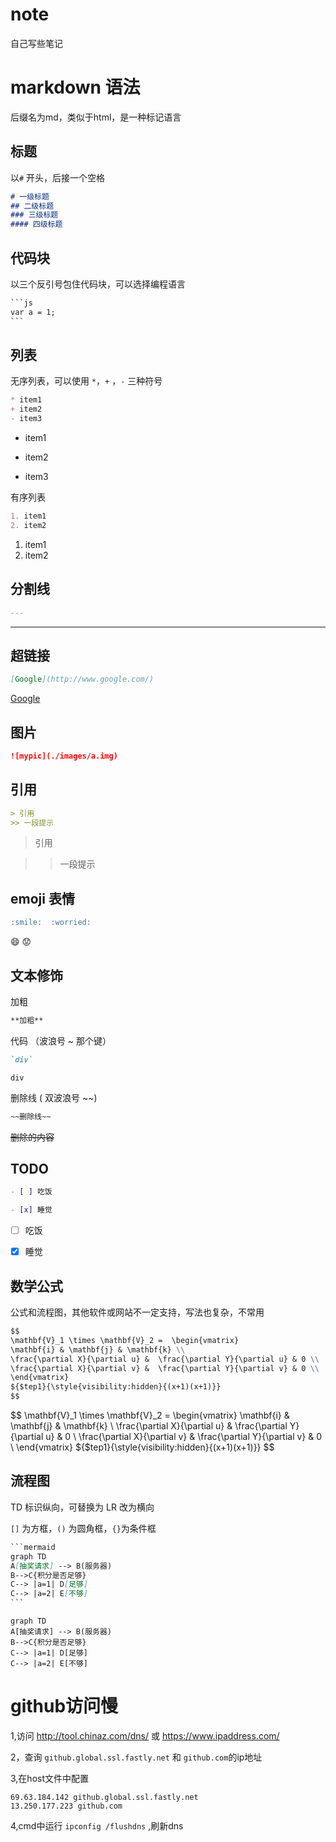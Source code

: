 # note
自己写些笔记

# markdown 语法

后缀名为md，类似于html，是一种标记语言

##  标题

以`#` 开头，后接一个空格

```markdown
# 一级标题
## 二级标题
### 三级标题
#### 四级标题
```

## 代码块

以三个反引号包住代码块，可以选择编程语言

```markdown
​```js
var a = 1;
​```
```

## 列表

无序列表，可以使用 `*`，`+` ，`-` 三种符号

```markdown
* item1
+ item2
- item3
```

* item1
+ item2

- item3

有序列表

```markdown
1. item1
2. item2
```

1. item1
2. item2

## 分割线

```markdown
---
```

---

## 超链接

```markdown
[Google](http://www.google.com/)
```

[Google](http://www.google.com/)

## 图片

```markdown
![mypic](./images/a.img)
```

## 引用

```markdown
> 引用
>> 一段提示
```

> 引用

> >  一段提示

## emoji 表情

```markdown
:smile:  :worried:
```

:smile:  :worried:

## 文本修饰

加粗

```markdown
**加粗**
```

代码 （波浪号 ~ 那个键）

```markdown
`div`
```

`div`

删除线 ( 双波浪号 ~~)

```markdown
~~删除线~~
```

~~删除的内容~~

## TODO 

```markdown
- [ ] 吃饭

- [x] 睡觉
```

- [ ] 吃饭

- [x] 睡觉

## 数学公式 

公式和流程图，其他软件或网站不一定支持，写法也复杂，不常用

```markdown
$$
\mathbf{V}_1 \times \mathbf{V}_2 =  \begin{vmatrix} 
\mathbf{i} & \mathbf{j} & \mathbf{k} \\
\frac{\partial X}{\partial u} &  \frac{\partial Y}{\partial u} & 0 \\
\frac{\partial X}{\partial v} &  \frac{\partial Y}{\partial v} & 0 \\
\end{vmatrix}
${$tep1}{\style{visibility:hidden}{(x+1)(x+1)}}
$$
```

$$
\mathbf{V}_1 \times \mathbf{V}_2 =  \begin{vmatrix} 
\mathbf{i} & \mathbf{j} & \mathbf{k} \\
\frac{\partial X}{\partial u} &  \frac{\partial Y}{\partial u} & 0 \\
\frac{\partial X}{\partial v} &  \frac{\partial Y}{\partial v} & 0 \\
\end{vmatrix}
${$tep1}{\style{visibility:hidden}{(x+1)(x+1)}}
$$

## 流程图

TD 标识纵向，可替换为 LR 改为横向 

`[]` 为方框，`()` 为圆角框，`{}`为条件框

```markdown
​```mermaid
graph TD
A[抽奖请求] --> B(服务器)
B-->C{积分是否足够}
C--> |a=1| D[足够]
C--> |a=2| E[不够]
​```
```



```mermaid
graph TD
A[抽奖请求] --> B(服务器)
B-->C{积分是否足够}
C--> |a=1| D[足够]
C--> |a=2| E[不够]
```





# github访问慢

1,访问 <http://tool.chinaz.com/dns/>  或 <https://www.ipaddress.com/>  

2，查询 `github.global.ssl.fastly.net` 和 `github.com`的ip地址

3,在host文件中配置

```
69.63.184.142 github.global.ssl.fastly.net
13.250.177.223 github.com
```

4,cmd中运行 `ipconfig /flushdns` ,刷新dns